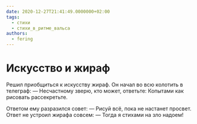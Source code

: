 ```yaml
---
date: 2020-12-27T21:41:49.0000000+02:00
tags:
  - стихи
  - стихи_в_ритме_вальса
authors:
  - fering
---
```

# Искусство и жираф

Решил приобщиться к искусству жираф.
Он начал во всю колотить в телеграф:
— Несчастному зверю, кто может, ответьте:
Копытами как рисовать рассекретьте.

Ответом ему разразился совет:
— Рисуй всё, пока не настанет просвет.
Ответ не устроил жирафа совсем:
— Тогда я стихами на зло надоем!

